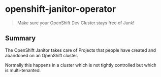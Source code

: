 # openshift-janitor-operator #

> Make sure your OpenShift Dev Cluster stays free of Junk!

## Summary ##

The OpenShift Janitor takes care of Projects that people have created and abandoned on an OpenShift cluster.

Normally this happens in a cluster which is not tightly controlled but which is multi-tenanted.


